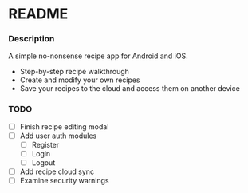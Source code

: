 # README

### Description
A simple no-nonsense recipe app for Android and iOS.
* Step-by-step recipe walkthrough
* Create and modify your own recipes
* Save your recipes to the cloud and access them on another device

### TODO
- [ ] Finish recipe editing modal
- [ ] Add user auth modules
  - [ ] Register
  - [ ] Login
  - [ ] Logout
- [ ] Add recipe cloud sync
- [ ] Examine security warnings
